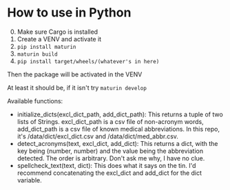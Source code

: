# How to use in Python

0. Make sure Cargo is installed
1. Create a VENV and activate it
2. `pip install maturin`
3. `maturin build`
4. `pip install target/wheels/(whatever's in here)`

Then the package will be activated in the VENV

At least it should be, if it isn't try `maturin develop`

Available functions:
* initialize_dicts(excl_dict_path, add_dict_path): This returns a tuple of two lists of Strings. excl_dict_path is a csv file of non-acronym words, add_dict_path is a csv file of known medical abbreviations. In this repo, it's /data/dict/excl_dict.csv and /data/dict/med_abbr.csv.
* detect_acronyms(text, excl_dict, add_dict): This returns a dict, with the key being (number, number) and the value being the abbreviation detected. The order is arbitrary. Don't ask me why, I have no clue.
* spellcheck_text(text, dict): This does what it says on the tin. I'd recommend concatenating the excl_dict and add_dict for the dict variable.